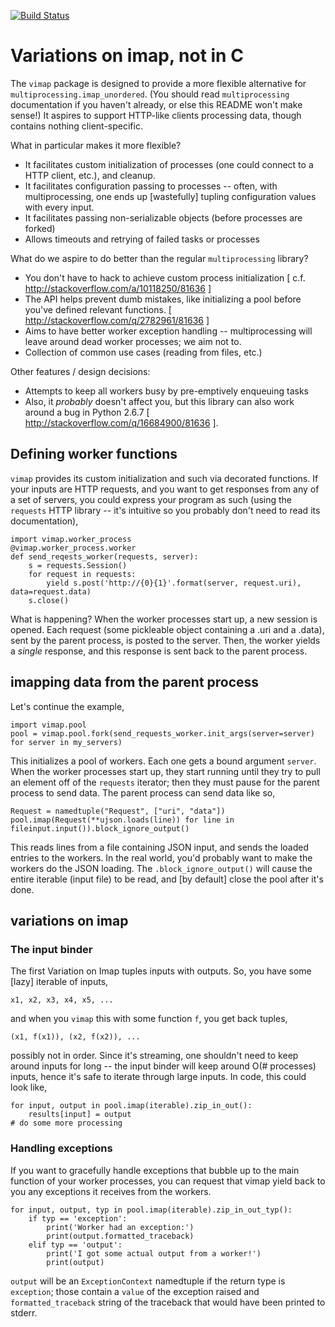 [![Build Status](https://travis-ci.org/gatoatigrado/vimap.png)](https://travis-ci.org/gatoatigrado/vimap)

Variations on imap, not in C
====================

The `vimap` package is designed to provide a more flexible alternative for `multiprocessing.imap_unordered`. (You should read `multiprocessing` documentation if you haven't already, or else this README won't make sense!) It aspires to support HTTP-like clients processing data, though contains nothing client-specific.

What in particular makes it more flexible?

 * It facilitates custom initialization of processes (one could connect to a HTTP client, etc.), and cleanup.
 * It facilitates configuration passing to processes -- often, with multiprocessing, one ends up [wastefully] tupling configuration values with every input.
 * It facilitates passing non-serializable objects (before processes are forked)
 * Allows timeouts and retrying of failed tasks or processes

What do we aspire to do better than the regular `multiprocessing` library?

 * You don't have to hack to achieve custom process initialization [ c.f. http://stackoverflow.com/a/10118250/81636 ]
 * The API helps prevent dumb mistakes, like initializing a pool before you've defined relevant functions. [ http://stackoverflow.com/q/2782961/81636 ]
 * Aims to have better worker exception handling -- multiprocessing will leave around dead worker processes; we aim not to.
 * Collection of common use cases (reading from files, etc.)

Other features / design decisions:

 * Attempts to keep all workers busy by pre-emptively enqueuing tasks
 * Also, it _probably_ doesn't affect you, but this library can also work around a bug in Python 2.6.7 [ http://stackoverflow.com/q/16684900/81636 ].

Defining worker functions
---------------------

`vimap` provides its custom initialization and such via decorated functions. If your inputs are HTTP requests, and you want to get responses from any of a set of servers, you could express your program as such (using the `requests` HTTP library -- it's intuitive so you probably don't need to read its documentation),

    import vimap.worker_process
    @vimap.worker_process.worker
    def send_reqests_worker(requests, server):
        s = requests.Session()
        for request in requests:
            yield s.post('http://{0}{1}'.format(server, request.uri), data=request.data)
        s.close()

What is happening? When the worker processes start up, a new session is opened. Each request (some pickleable object containing a .uri and a .data), sent by the parent process, is posted to the server. Then, the worker yields a *single* response, and this response is sent back to the parent process.

imapping data from the parent process
---------------------

Let's continue the example,

    import vimap.pool
    pool = vimap.pool.fork(send_requests_worker.init_args(server=server) for server in my_servers)

This initializes a pool of workers. Each one gets a bound argument `server`. When the worker processes start up, they start running until they try to pull an element off of the `requests` iterator; then they must pause for the parent process to send data. The parent process can send data like so,

    Request = namedtuple("Request", ["uri", "data"])
    pool.imap(Request(**ujson.loads(line)) for line in fileinput.input()).block_ignore_output()

This reads lines from a file containing JSON input, and sends the loaded entries to the workers. In the real world, you'd probably want to make the workers do the JSON loading. The `.block_ignore_output()` will cause the entire iterable (input file) to be read, and [by default] close the pool after it's done.

variations on imap
---------------------

### The input binder

The first Variation on Imap tuples inputs with outputs. So, you have some [lazy] iterable of inputs,

    x1, x2, x3, x4, x5, ...

and when you `vimap` this with some function `f`, you get back tuples,

    (x1, f(x1)), (x2, f(x2)), ...

possibly not in order. Since it's streaming, one shouldn't need to keep around inputs for long -- the input binder will keep around O(# processes) inputs, hence it's safe to iterate through large inputs. In code, this could look like,

    for input, output in pool.imap(iterable).zip_in_out():
        results[input] = output
    # do some more processing

### Handling exceptions

If you want to gracefully handle exceptions that bubble up to the main function of your worker processes, you can request that vimap yield back to you any exceptions it receives from the workers.

    for input, output, typ in pool.imap(iterable).zip_in_out_typ():
        if typ == 'exception':
            print('Worker had an exception:')
            print(output.formatted_traceback)
        elif typ == 'output':
            print('I got some actual output from a worker!')
            print(output)

`output` will be an `ExceptionContext` namedtuple if the return type is `exception`; those contain a `value` of the exception raised and `formatted_traceback` string of the traceback that would have been printed to stderr.
